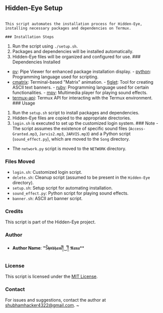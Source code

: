 ## Hidden-Eye Setup
                                                                                        This script automates the installation process for Hidden-Eye, installing necessary packages and dependencies on Termux.
                                                                                        ### Installation Steps
1. Run the script using `./setup.sh`.
2. Packages and dependencies will be installed automatically.
3. Hidden-Eye files will be organized and configured for use.
                                                                                        ### Dependencies Installed
- [pv](https://www.ivarch.com/programs/pv.shtml): Pipe Viewer for enhanced package installation display.                                                                        - [python](https://www.python.org/): Programming language used for scripting.
- [cmatrix](https://github.com/abishekvashok/cmatrix): Terminal-based "Matrix" animation.                                                                                       - [figlet](http://www.figlet.org/): Tool for creating ASCII text banners.               - [ruby](https://www.ruby-lang.org/): Programming language used for certain functionalities.                                                                                    - [mpv](https://mpv.io/): Multimedia player for playing sound effects.
- [termux-api](https://wiki.termux.com/wiki/Termux:API): Termux API for interacting with the Termux environment.
                                                                                        ### Usage
1. Run the `setup.sh` script to install packages and dependencies.
2. Hidden-Eye files are copied to the appropriate directories.
3. `login.sh` is executed to set up the customized login system.
                                                                                        ### Note                                                                                - The script assumes the existence of specific sound files (`Access-Granted.mp3`, `Jarvis2.mp3`, `JARVIS.mp3`) and a Python script (`sound_effect.py`), which are moved to the `Song` directory.
- The `network.py` script is moved to the `NETWORK` directory.

### Files Moved
- `login.sh`: Customized login script.
- `delete.sh`: Cleanup script (assumed to be present in the `Hidden-Eye` directory).
- `setup.sh`: Setup script for automating installation.
- `sound_effect.py`: Python script for playing sound effects.
- `banner.sh`: ASCII art banner script.

### Credits
This script is part of the Hidden-Eye project.

### Author
- **Author Name**: ℠S̶͌𝖍𝖚𝖇𝖍𝖆𝖒༎ຶ‿༎ຶ 𝕽𝖆𝖓𝖆**

### License
This script is licensed under the [MIT License](LICENSE).

### Contact
For issues and suggestions, contact the author at shubhamhacker4322@gmail.com.
~
